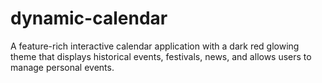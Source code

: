 # dynamic-calendar
A feature-rich interactive calendar application with a dark red glowing theme that displays historical events, festivals, news, and allows users to manage personal events.
